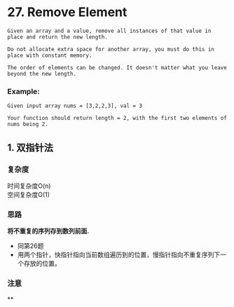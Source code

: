 # 27. Remove Element
```
Given an array and a value, remove all instances of that value in place and return the new length.

Do not allocate extra space for another array, you must do this in place with constant memory.

The order of elements can be changed. It doesn't matter what you leave beyond the new length.
```
### Example:
```
Given input array nums = [3,2,2,3], val = 3

Your function should return length = 2, with the first two elements of nums being 2.
```

## 1. 双指针法

### 复杂度
时间复杂度O(n)  <br>
空间复杂度O(1)

### 思路

**将不重复的序列存到数列前面.** 
- 同第26题
- 用两个指针，快指针指向当前数组遍历到的位置，慢指针指向不重复序列下一个存放的位置。

### 注意
**

